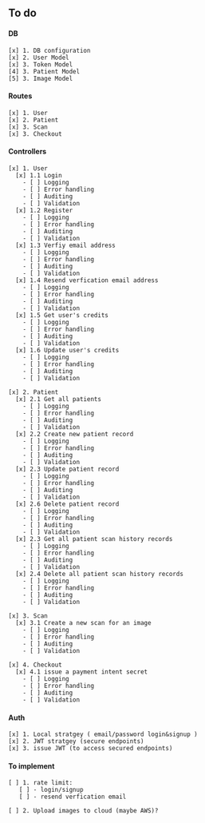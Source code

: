 ## To do
#### DB

    [x] 1. DB configuration
    [x] 2. User Model
    [x] 3. Token Model
    [4] 3. Patient Model
    [5] 3. Image Model
    
#### Routes

    [x] 1. User  
    [x] 2. Patient
    [x] 3. Scan
    [x] 3. Checkout
    
#### Controllers

    [x] 1. User
      [x] 1.1 Login
        - [ ] Logging
        - [ ] Error handling
        - [ ] Auditing
        - [ ] Validation
      [x] 1.2 Register
        - [ ] Logging
        - [ ] Error handling
        - [ ] Auditing
        - [ ] Validation
      [x] 1.3 Verfiy email address
        - [ ] Logging
        - [ ] Error handling
        - [ ] Auditing
        - [ ] Validation
      [x] 1.4 Resend verfication email address
        - [ ] Logging
        - [ ] Error handling
        - [ ] Auditing
        - [ ] Validation
      [x] 1.5 Get user's credits
        - [ ] Logging
        - [ ] Error handling
        - [ ] Auditing
        - [ ] Validation
      [x] 1.6 Update user's credits
        - [ ] Logging
        - [ ] Error handling
        - [ ] Auditing
        - [ ] Validation

    [x] 2. Patient
      [x] 2.1 Get all patients
        - [ ] Logging
        - [ ] Error handling
        - [ ] Auditing
        - [ ] Validation
      [x] 2.2 Create new patient record
        - [ ] Logging
        - [ ] Error handling
        - [ ] Auditing
        - [ ] Validation
      [x] 2.3 Update patient record
        - [ ] Logging
        - [ ] Error handling
        - [ ] Auditing
        - [ ] Validation
      [x] 2.6 Delete patient record
        - [ ] Logging
        - [ ] Error handling
        - [ ] Auditing
        - [ ] Validation
      [x] 2.3 Get all patient scan history records
        - [ ] Logging
        - [ ] Error handling
        - [ ] Auditing
        - [ ] Validation
      [x] 2.4 Delete all patient scan history records
        - [ ] Logging
        - [ ] Error handling
        - [ ] Auditing
        - [ ] Validation
      
    [x] 3. Scan
      [x] 3.1 Create a new scan for an image
        - [ ] Logging
        - [ ] Error handling
        - [ ] Auditing
        - [ ] Validation

    [x] 4. Checkout
      [x] 4.1 issue a payment intent secret
        - [ ] Logging
        - [ ] Error handling
        - [ ] Auditing
        - [ ] Validation

#### Auth

    [x] 1. Local stratgey ( email/password login&signup )
    [x] 2. JWT stratgey (secure endpoints)
    [x] 3. issue JWT (to access secured endpoints)


#### To implement

    [ ] 1. rate limit:
       [ ] - login/signup
       [ ] - resend verfication email

    [ ] 2. Upload images to cloud (maybe AWS)?


